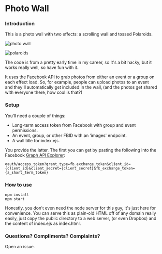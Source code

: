 # Photo Wall
### Introduction
This is a photo wall with two effects: a scrolling wall and tossed Polaroids.

![photo wall](https://github.com/clintandrewhall/photo-wall/raw/master/wall.png)

![polaroids](https://github.com/clintandrewhall/photo-wall/raw/master/polaroid.png)

The code is from a pretty early time in my career, so it's a bit hacky, but it works really well, so have fun with it.

It uses the Facebook API to grab photos from either an event or a group on each effect load.  So, for example, people can upload photos to an event and they'll automatically get included in the wall, (and the photos get shared with everyone there, how cool is that?)

### Setup
You'll need a couple of things:
* Long-term access token from Facebook with group and event permissions.
* An event, group, or other FBID with an 'images' endpoint.
* A wall title for index.ejs.

You provide the latter.  The first you can get by pasting the following into the Facebook [Graph API Explorer](https://developers.facebook.com/tools/explorer/):

    oauth/access_token?grant_type=fb_exchange_token&client_id={client_id}&client_secret={client_secret}&fb_exchange_token={a_short_term_token}

### How to use

    npm install
    npm start

Honestly, you don't even need the node server for this guy, it's just here for convenience.  You can serve this as plain-old HTML off of any domain really easily, just copy the public directory to a web server, (or even Dropbox) and the content of index.ejs as index.html.

### Questions? Compliments? Complaints?

Open an issue.
